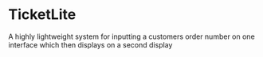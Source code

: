 # TicketLite
A highly lightweight system for inputting a customers order number on one interface which then displays on a second display
